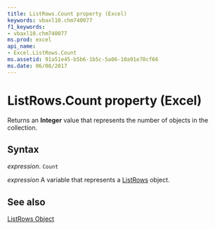 ```yaml
---
title: ListRows.Count property (Excel)
keywords: vbaxl10.chm740077
f1_keywords:
- vbaxl10.chm740077
ms.prod: excel
api_name:
- Excel.ListRows.Count
ms.assetid: 91a51e45-b5b6-1b5c-5a06-10a91e70cf66
ms.date: 06/08/2017
---
```



# ListRows.Count property (Excel)

Returns an  **Integer** value that represents the number of objects in the collection.


## Syntax

 _expression_. `Count`

 _expression_ A variable that represents a [ListRows](Excel.ListRows.md) object.


## See also


[ListRows Object](Excel.ListRows.md)

